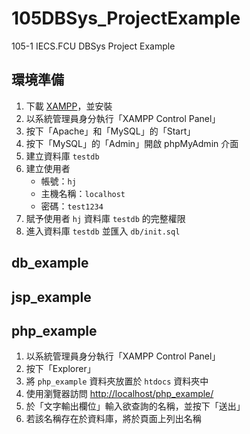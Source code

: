 # 105DBSys_ProjectExample
105-1 IECS.FCU DBSys Project Example

## 環境準備
1. 下載 [XAMPP](https://www.apachefriends.org/zh_tw/index.html)，並安裝
2. 以系統管理員身分執行「XAMPP Control Panel」
3. 按下「Apache」和「MySQL」的「Start」
4. 按下「MySQL」的「Admin」開啟 phpMyAdmin 介面
5. 建立資料庫 `testdb`
6. 建立使用者
    - 帳號：`hj`
    - 主機名稱：`localhost`
    - 密碼：`test1234`
7. 賦予使用者 `hj` 資料庫 `testdb` 的完整權限
8. 進入資料庫 `testdb` 並匯入 `db/init.sql`

## db_example

## jsp_example

## php_example
1. 以系統管理員身分執行「XAMPP Control Panel」
2. 按下「Explorer」
3. 將 `php_example` 資料夾放置於 `htdocs` 資料夾中
4. 使用瀏覽器訪問 [http://localhost/php_example/](http://localhost/php_example/)
5. 於「文字輸出欄位」輸入欲查詢的名稱，並按下「送出」
6. 若該名稱存在於資料庫，將於頁面上列出名稱